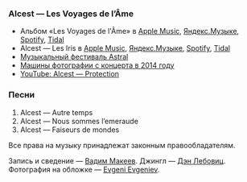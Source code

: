 ### Alcest — Les Voyages de l’Âme

- Альбом «Les Voyages de l'Âme» в
	[Apple Music](https://music.apple.com/album/1001162723),
	[Яндекс.Музыке](https://music.yandex.ru/album/548821),
	[Spotify](https://open.spotify.com/album/4NbmvbO9OuEjLYat5BkFAL),
	[Tidal](http://tidal.com/browse/album/47863794)
- Alcest — Les Iris в
	[Apple Music](https://music.apple.com/album/1001698079?i=1001698218),
	[Яндекс.Музыке](https://music.yandex.ru/album/251128/track/2503897),
	[Spotify](https://open.spotify.com/track/6tL5obDZ06OHBHbHwW01oE),
	[Tidal](https://tidal.com/browse/track/47918334)
- [Музыкальный фестиваль Astral](https://fbits.ru/astral/)
- [Машины фотографии с концерта в 2014 году](https://anyonealive.tumblr.com/post/77703219976/)
- [YouTube: Alcest — Protection](https://youtu.be/Tn7wvu8R4Wk)

### Песни

1. Alcest — Autre temps
2. Alcest — Nous sommes l’emeraude
3. Alcest — Faiseurs de mondes

Все права на музыку принадлежат законным правообладателям.

Запись и сведение — [Вадим Макеев](https://pepelsbey.dev/).
Джингл — [Дэн Лебовиц](https://www.youtube.com/channel/UC38A5qHrlc_Zgua7vL4b96w).
Фотография на обложке — [Evgeni Evgeniev](https://unsplash.com/photos/LPKk3wtkC-g).
